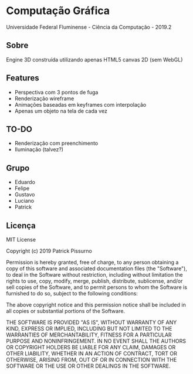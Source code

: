 # Computação Gráfica
Universidade Federal Fluminense - Ciência da Computação - 2019.2

## Sobre
Engine 3D construída utilizando apenas HTML5 canvas 2D (sem WebGL)

## Features
- Perspectiva com 3 pontos de fuga 
- Renderização wireframe
- Animações baseadas em keyframes com interpolação
- Apenas um objeto na tela de cada vez

## TO-DO
- Renderização com preenchimento
- Iluminação (talvez?)

## Grupo
- Eduardo
- Felipe
- Gustavo
- Luciano
- Patrick 

## Licença
MIT License

Copyright (c) 2019 Patrick Pissurno

Permission is hereby granted, free of charge, to any person obtaining a copy
of this software and associated documentation files (the "Software"), to deal
in the Software without restriction, including without limitation the rights
to use, copy, modify, merge, publish, distribute, sublicense, and/or sell
copies of the Software, and to permit persons to whom the Software is
furnished to do so, subject to the following conditions:

The above copyright notice and this permission notice shall be included in all
copies or substantial portions of the Software.

THE SOFTWARE IS PROVIDED "AS IS", WITHOUT WARRANTY OF ANY KIND, EXPRESS OR
IMPLIED, INCLUDING BUT NOT LIMITED TO THE WARRANTIES OF MERCHANTABILITY,
FITNESS FOR A PARTICULAR PURPOSE AND NONINFRINGEMENT. IN NO EVENT SHALL THE
AUTHORS OR COPYRIGHT HOLDERS BE LIABLE FOR ANY CLAIM, DAMAGES OR OTHER
LIABILITY, WHETHER IN AN ACTION OF CONTRACT, TORT OR OTHERWISE, ARISING FROM,
OUT OF OR IN CONNECTION WITH THE SOFTWARE OR THE USE OR OTHER DEALINGS IN THE
SOFTWARE.
